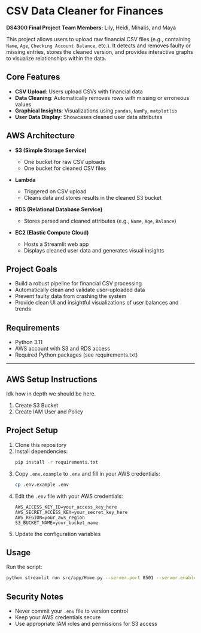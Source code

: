 # CSV Data Cleaner for Finances

**DS4300 Final Project**
**Team Members:** Lily, Heidi, Mihalis, and Maya

This project allows users to upload raw financial CSV files (e.g., containing `Name`, `Age`, `Checking Account Balance`, etc.). It detects and removes faulty or missing entries, stores the cleaned version, and provides interactive graphs to visualize relationships within the data.


## Core Features

- **CSV Upload**: Users upload CSVs with financial data
- **Data Cleaning**: Automatically removes rows with missing or erroneous values
- **Graphical Insights**: Visualizations using `pandas`, `NumPy`, `matplotlib`
- **User Data Display**: Showcases cleaned user data attributes



## AWS Architecture

- **S3 (Simple Storage Service)**  
  - One bucket for raw CSV uploads  
  - One bucket for cleaned CSV files  

- **Lambda**  
  - Triggered on CSV upload  
  - Cleans data and stores results in the cleaned S3 bucket  

- **RDS (Relational Database Service)**  
  - Stores parsed and cleaned attributes (e.g., `Name`, `Age`, `Balance`)  

- **EC2 (Elastic Compute Cloud)**  
  - Hosts a Streamlit web app  
  - Displays cleaned user data and generates visual insights  


## Project Goals

- Build a robust pipeline for financial CSV processing  
- Automatically clean and validate user-uploaded data  
- Prevent faulty data from crashing the system  
- Provide clean UI and insightful visualizations of user balances and trends  


## Requirements

- Python 3.11
- AWS account with S3 and RDS access
- Required Python packages (see requirements.txt)

---

## AWS Setup Instructions

Idk how in depth we should be here.
1. Create S3 Bucket
2. Create IAM User and Policy

## Project Setup

1. Clone this repository
2. Install dependencies:
   ```bash
   pip install -r requirements.txt
   ```
3. Copy `.env.example` to `.env` and fill in your AWS credentials:
   ```bash
   cp .env.example .env
   ```
4. Edit the `.env` file with your AWS credentials:
   ```
   AWS_ACCESS_KEY_ID=your_access_key_here
   AWS_SECRET_ACCESS_KEY=your_secret_key_here
   AWS_REGION=your_aws_region
   S3_BUCKET_NAME=your_bucket_name
   ```
5. Update the configuration variables

## Usage

Run the script:

```bash
python streamlit run src/app/Home.py --server.port 8501 --server.enableCORS false --server.enableXsrfProtection false --server.address 0.0.0.0
```


## Security Notes

- Never commit your `.env` file to version control
- Keep your AWS credentials secure
- Use appropriate IAM roles and permissions for S3 access